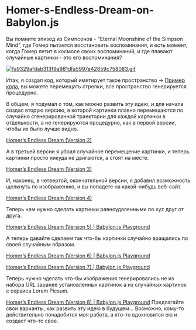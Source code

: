 # Homer-s-Endless-Dream-on-Babylon.js

Вы помните эпизод из Симпсонов - "Eternal Moonshine of the Simpson Mind", где Гомер пытается восстановить воспоминания, и есть момент, когда Гомер летит в космосе своих воспоминаний, и где плавают случайные картинки - это его воспоминания?

[![fa9329afdab313f9a981dfa5997e42859c758083.gif](https://i.postimg.cc/8CqNsB7w/fa9329afdab313f9a981dfa5997e42859c758083.gif)](https://postimg.cc/94tvn9tq)

Итак, я создал код, который имитирует такое пространство → [Пример кода](https://playground.babylonjs.com/#U818KZ), вы можете перемещать стрелки, все пространство генерируется процедурно.

В общем, я подумал о том, как можно развить эту идею, и для начала создал вторую версию, в которой картинки плавно перемещаются по случайно сгенерированной траектории для каждой картинки в отдельности, а не генерируются процедурно, как в первой версии, чтобы их было лучше видно.

[Homer’s Endless Dream (Version 2)](https://playground.babylonjs.com/#1EBAGF)

А в третьей версии я убрал случайное перемещение картинки, и теперь картинки просто никуда не двигаются, а стоят на месте.

[Homer’s Endless Dream (Version 3)](https://playground.babylonjs.com/#J18V6U)

И, наконец, в четвертой, окончательной версии, я добавил возможность щелкнуть по изображению, и вы попадете на какой-нибудь веб-сайт.

[Homer’s Endless Dream (Version 4)](https://playground.babylonjs.com/#535BM8)

Теперь нам нужно сделать картинки равноудаленными по xyz друг от друга.

[Homer’s Endless Dream (Version 5) | Babylon.js Playground](https://playground.babylonjs.com/#SDZH5B#0)

А теперь давайте сделаем так что-бы картинки случайно вращались по своей случайным образом.

[Homer’s Endless Dream (Version 6) | Babylon.js Playground](https://playground.babylonjs.com/#OVRKAF#0)


[Homer’s Endless Dream (Version 7) | Babylon.js Playground](https://playground.babylonjs.com/#H94UAI#2)

Теперь нужно чделать что-бы изображения генерировались не из набора URL заранее установленных картинок а из случайных картинок с сервиса Lorem Picsum.

[Homer’s Endless Dream (Version 8) | Babylon.js Playground](https://playground.babylonjs.com/#JXU2O0)
Предлагайте свои варианты, как развить эту идею в будущем… Возможно, кому-то действительно понадобится моя работа, а кто-то вдохновится ею и создаст что-то свое.
